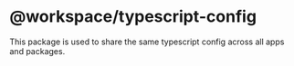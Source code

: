 # @workspace/typescript-config

This package is used to share the same typescript config across all apps and packages.
